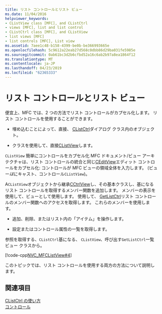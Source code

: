 ```yaml
---
title: リスト コントロールとリスト ビュー
ms.date: 11/04/2016
helpviewer_keywords:
- CListView class [MFC], and CListCtrl
- views [MFC], list and list control
- CListCtrl class [MFC], and CListView
- list views [MFC]
- list controls [MFC], List view
ms.assetid: 7aee1c48-b158-4399-be0b-be366993665e
ms.openlocfilehash: 5c9612a22eab27d568c0dbb86d29ba031fe5985e
ms.sourcegitcommit: 0ab61bc3d2b6cfbd52a16c6ab2b97a8ea1864f12
ms.translationtype: MT
ms.contentlocale: ja-JP
ms.lasthandoff: 04/23/2019
ms.locfileid: "62365333"
---
```

# <a name="list-control-and-list-view"></a>リスト コントロールとリスト ビュー

便宜上、MFC では、2 つの方法でリスト コントロールがカプセル化します。 リスト コントロールを使用することができます。

- 埋め込むことによって、直接、 [CListCtrl](../mfc/reference/clistctrl-class.md)ダイアログ クラス内のオブジェクト。

- クラスを使用して、直接[CListView](../mfc/reference/clistview-class.md)します。

`CListView` 簡単にコントロールをカプセル化 MFC ドキュメント/ビュー アーキテクチャは、リスト コントロールの統合と同じ[CEditView](../mfc/reference/ceditview-class.md)エディット コントロールをカプセル化: コントロールが MFC ビューの領域全体を入力します。 (ビュー*は*にキャスト、コントロール`CListView`)。

A`CListView`オブジェクトから継承[CCtrlView](../mfc/reference/cctrlview-class.md)し、その基本クラスし、基になるリスト コントロールを取得するメンバー関数を追加します。 メンバーの表示を使用して、ビューとして使用します。 使用して、 [GetListCtrl](../mfc/reference/clistview-class.md#getlistctrl)リスト コントロールのメンバー関数へのアクセスを取得します。 これらのメンバーを使用します。

- 追加、削除、またはリスト内の「アイテム」を操作します。

- 設定またはコントロール属性の一覧を取得します。

参照を取得する、`CListCtrl`基になる、 `CListView`、呼び出す`GetListCtrl`一覧ビュー クラスから。

[!code-cpp[NVC_MFCListView#4](../atl/reference/codesnippet/cpp/list-control-and-list-view_1.cpp)]

このトピックでは、リスト コントロールを使用する両方の方法について説明します。

## <a name="see-also"></a>関連項目

[CListCtrl の使い方](../mfc/using-clistctrl.md)<br/>
[コントロール](../mfc/controls-mfc.md)
